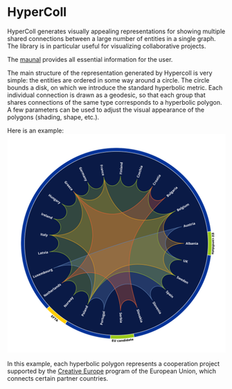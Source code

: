 # HyperColl
HyperColl generates visually appealing representations for showing multiple shared connections between a large number of entities in a single graph. The library is in particular useful for visualizing collaborative projects.

The [maunal](manual.pdf) provides all essential information for the user.

The main structure of the representation generated by Hypercoll is very
simple: the entities are ordered in some way around a circle. The circle
bounds a disk, on which we introduce the standard hyperbolic metric.
Each individual connection is drawn as a geodesic, so that each group
that shares connections of the same type corresponds to a hyperbolic
polygon. A few parameters can be used to adjust the visual appearance of
the polygons (shading, shape, etc.).

Here is an example:
![Alt text](./example.svg)

In this example, each hyperbolic polygon represents a cooperation
project supported by the [Creative
Europe](https://ec.europa.eu/programmes/creative-europe/) program of the
European Union, which connects certain partner countries.

